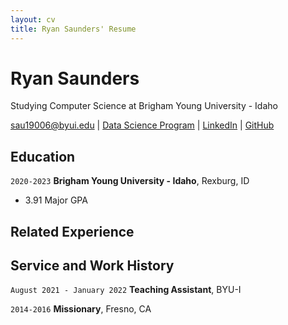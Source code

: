 ```yaml
---
layout: cv
title: Ryan Saunders' Resume
---
```

# Ryan Saunders
Studying Computer Science at Brigham Young University - Idaho

<div id="webaddress">
<a href="sau19006@byui.edu">sau19006@byui.edu</a>
| <a href="https://byuidatascience.github.io/development.html">Data Science Program</a>
| <a href="www.linkedin.com/in/ryan-saunders-8621b011b">LinkedIn</a>
| <a href="https://github.com/ryguy4">GitHub</a>
</div>

<!-- https://www.monique.tech/the-art-of-markdown -->

## Education

`2020-2023`
__Brigham Young University - Idaho__, Rexburg, ID

- 3.91 Major GPA


## Related Experience

## Service and Work History

`August 2021 - January 2022`
__Teaching Assistant__, BYU-I


`2014-2016`
__Missionary__, Fresno, CA



<!-- ### Footer

Last updated: May 2013 -->


